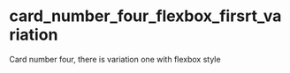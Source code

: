# card_number_four_flexbox_firsrt_variation
Card number four, there is variation one with flexbox style
